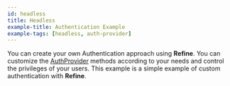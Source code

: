 ```yaml
---
id: headless
title: Headless
example-title: Authentication Example
example-tags: [headless, auth-provider]
---
```


You can create your own Authentication approach using **Refine**. You can customize the [AuthProvider](/docs/core/providers/auth-provider) methods according to your needs and control the privileges of your users. This example is a simple example of custom authentication with **Refine**.

<CodeSandboxExample path="auth-headless" />
